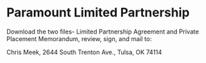 # Paramount Limited Partnership
Download the two files- Limited Partnership Agreement and Private Placement Memorandum, review, sign, and mail to:

Chris Meek,
2644 South Trenton Ave.,
Tulsa, OK 74114

